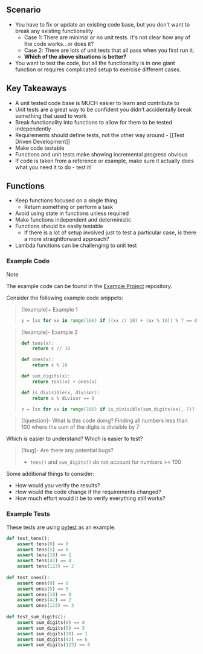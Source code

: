 ## Scenario

- You have to fix or update an existing code base, but you don't want to break any existing functionality
	- Case 1: There are minimal or no unit tests. It's not clear how any of the code works...or does it?
	- Case 2: There are lots of unit tests that all pass when you first run it.
	- **Which of the above situations is better?**
- You want to test the code, but all the functionality is in one giant function or requires complicated setup to exercise different cases.

## Key Takeaways

- A unit tested code base is MUCH easier to learn and contribute to
- Unit tests are a great way to be confident you didn't accidentally break something that used to work
- Break functionality into functions to allow for them to be tested independently
- Requirements should define tests, not the other way around - [[Test Driven Development]]
- Make code testable
- Functions and unit tests make showing incremental progress obvious
- If code is taken from a reference or example, make sure it actually does what you need it to do - test it!

## Functions

- Keep functions focused on a single thing
	- Return something or perform a task
- Avoid using state in functions unless required
- Make functions independent and deterministic
- Functions should be easily testable
	- If there is a lot of setup involved just to test a particular case, is there a more straightforward approach?
- Lambda functions can be challenging to unit test

### Example Code

> [!note]
> The example code can be found in the [Example Project](https://github.com/lrzmroczek/example-project/-/blob/testable-code/testable_code.py) repository.

Consider the following example code snippets:

> [!example]+ Example 1
> ```python
> y = [xx for xx in range(100) if ((xx // 10) + (xx % 10)) % 7 == 0]
> ```

> [!example]- Example 2
> ```python
> def tens(x):
>     return x // 10
> 
> def ones(x):
>     return x % 10
> 
> def sum_digits(x):
>     return tens(x) + ones(x)
>
> def is_divisible(x, divisor):
>     return x % divisor == 0
>
> z = [xx for xx in range(100) if is_divisible(sum_digits(xx), 7)]
> ```

> [!question]- What is this code doing?
> Finding all numbers less than 100 where the sum of the digits is divisible by 7

Which is easier to understand? Which is easier to test?

> [!bug]- Are there any potential bugs?
> - `tens()` and `sum_digits()` do not account for numbers >= 100

Some additional things to consider:

- How would you verify the results?
- How would the code change if the requirements changed?
- How much effort would it be to verify everything still works?

### Example Tests

These tests are using [pytest](https://docs.pytest.org/en/7.4.x/) as an example.

```python
def test_tens():
    assert tens(0) == 0
    assert tens(5) == 0
    assert tens(10) == 1
    assert tens(42) == 4
    assert tens(123) == 2
  
def test_ones():
    assert ones(0) == 0
    assert ones(5) == 5
    assert ones(10) == 0
    assert ones(42) == 2
    assert ones(123) == 3
  
def test_sum_digits():
    assert sum_digits(0) == 0
    assert sum_digits(5) == 5
    assert sum_digits(10) == 1
    assert sum_digits(42) == 6
    assert sum_digits(123) == 6
```


